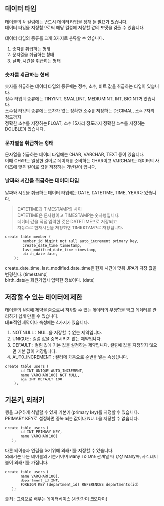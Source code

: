 ## 데이터 타입

테이블의 각 컬럼에는 반드시 데이터 타입을 정해 둘 필요가 있습니다.    
데이터 타입을 지정함으로써 해당 컬럼에 저장할 값의 포맷을 갖출 수 있습니다.   

데이터 타입의 종류를 크게 3가지로 분류할 수 있습니다.   
1. 숫자를 취급하는 형태
2. 문자열을 취급하는 형태
3. 날짜, 시간을 취급하는 형태

### 숫자를 취급하는 형태

숫자를 취급하는 데이터 타입의 종류에는 정수, 소수, 비트 값을 취급하는 타입이 있습니다.   
정수 타입의 종류에는 TINYINT, SMALLINT, MEDIUMINT, INT, BIGINT가 있습니다.   
소수점 타입의 종류에는 오차가 없는 정확한 소수를 저장하는 DECIMAL, 소수 7자리 정도까지   
정확한 소수를 저장하는 FLOAT, 소수 15자리 정도까지 정확한 소수를 저장하는 DOUBLE이 있습니다.  

### 문자열을 취급하는 형태

문자열을 취급하는 데이터 타입에는 CHAR, VARCHAR, TEXT 등이 있습니다.  
이때 CHAR는 일정한 길이로 데이터를 준비하는 CHAR이고 VARCHAR는 데이터의 사이즈에 
맞춘 길이로 값을 저장하는 가변길이 입니다.  

### 날짜와 시간을 취급하는 데이터 타입

날짜와 시간을 취급하는 데이터 타입에는 DATE, DATETIME, TIME, YEAR가 있습니다.  
> DATETIME과 TIMESTAMP의 차이   
> DATETIME은 문자형이고 TIMESTAMP는 숫자형입니다.  
> 데이터 값을 직접 입력한 것은 DATETIME으로 저장되고    
> 자동으로 현재시간을 저장하면 TIMESTAMP로 저장됩니다.  

```
create table member (
        member_id bigint not null auto_increment primary key,
        create_date_time timestamp,
        last_modified_date_time timestamp,
        birth_date date,
    );
```
create_date_time, last_modified_date_time은 현재 시간에 맞춰 JPA가 저장 값을 변경한다. (timestamp)      
birth_date는 회원가입시 입력한 정보이다. (date)     

## 저장할 수 있는 데이터에 제한

테이블의 컬럼에 제약을 줌으로써 저장할 수 있는 데이터의 부정합을 막고 데이터를 관리하기 쉽게 만들 수 있습니다.  
대표적인 제약이나 속성에는 4가지가 있습니다.  
1. NOT NULL : NULL을 저장할 수 없는 제약입니다.  
2. UNIQUE : 컬럼 값을 중복시키지 않는 제약입니다.
3. DEFAULT : 컬럼 값에 기본 값을 설정하는 제약입니다. 컬럼에 값을 지정하지 않으면 기본 값이 저장됩니다.  
4. AUTO_INCREMENT : 컬러메 자동으로 순번을 넣는 속성입니다.  

```
create table users (
       id INT UNIQUE AUTO_INCREMENT,
       name VARCHAR(100) NOT NULL,
       age INT DEFAULT 100
    );
```

## 기본키, 외래키

행을 고유하게 식별할 수 있게 기본키 (primary key)를 지정할 수 있습니다.  
PRIMARY KEY로 설정하면 중복 되는 값이나 NULL을 저장할 수 없습니다.  
```
create table users (
       id INT PRIMARY KEY,
       name VARCHAR(100)
   );
```

다른 테이블과 연결을 하기위해 외래키를 지정할 수 있습니다.    
외래키는 다른 테이블의 기본키이며 Many To One 관계일 때 항상 Many쪽, 자식테이블이 외래키를 가집니다.  
```
create table users (
       name VARCHAR(100),
       department_id INT,
       FOREIGN KEY (department_id) REFERENCES departments(id)
   );
```

출처 : 그림으로 배우는 데이터베이스 (사카가미 코오다이)
